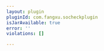 ```yaml
---
layout: plugin
pluginId: com.fangxu.socheckplugin
isJarAvailable: true
error: ''
violations: []

---
```

